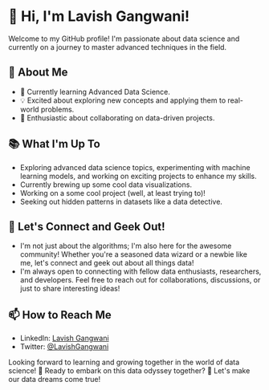 # 👋 Hi, I'm Lavish Gangwani!

Welcome to my GitHub profile! I'm passionate about data science and currently on a journey to master advanced techniques in the field.

## 👀 About Me

- 🌱 Currently learning Advanced Data Science.
- 💡 Excited about exploring new concepts and applying them to real-world problems.
- 🚀 Enthusiastic about collaborating on data-driven projects.

## 📚 What I'm Up To

- Exploring advanced data science topics, experimenting with machine learning models, and working on exciting projects to enhance my skills.
- Currently brewing up some cool data visualizations.
- Working on a some cool project (well, at least trying to)!
- Seeking out hidden patterns in datasets like a data detective.

## 🌈 Let's Connect and Geek Out!

- I'm not just about the algorithms; I'm also here for the awesome community! Whether you're a seasoned data wizard or a newbie like me, let's connect and geek out about all things data!
- I'm always open to connecting with fellow data enthusiasts, researchers, and developers. Feel free to reach out for collaborations, discussions, or just to share interesting ideas!

## 📫 How to Reach Me

- LinkedIn: [Lavish Gangwani](https://www.linkedin.com/in/lavishgangwani/)
- Twitter: [@LavishGangwani](https://twitter.com/LavishGangwani)

Looking forward to learning and growing together in the world of data science! 🚀
Ready to embark on this data odyssey together? 🚀 Let's make our data dreams come true!

<!---
Lavishgangwani/Lavishgangwani is a ✨ special ✨ repository because its `README.md` (this file) appears on your GitHub profile.
You can click the Preview link to take a look at your changes.
--->
